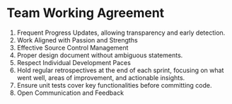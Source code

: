 # Team Working Agreement

1. Frequent Progress Updates, allowing transparency and early detection.
2. Work Aligned with Passion and Strengths
3. Effective Source Control Management
4. Proper design document without ambiguous statements.
5. Respect Individual Development Paces
6. Hold regular retrospectives at the end of each sprint, focusing on what went well, areas of improvement, and actionable insights. 
7. Ensure unit tests cover key functionalities before committing code.
8. Open Communication and Feedback


